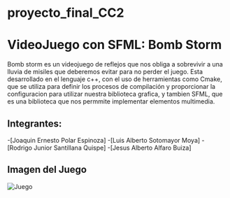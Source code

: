 # proyecto_final_CC2
# VideoJuego con SFML: Bomb Storm

Bomb storm es un videojuego de reflejos que nos obliga a sobrevivir a una lluvia de misiles que deberemos evitar para no perder el juego. Esta desarrollado en el lenguaje c++, con el uso de herramientas como Cmake, que se utiliza para definir los procesos de compilación y proporcionar la configuracion para utilizar nuestra biblioteca grafica, y tambien SFML, que es una biblioteca que nos permmite implementar elementos multimedia.

## Integrantes:

-[Joaquin Ernesto Polar Espinoza]
-[Luis Alberto Sotomayor Moya]
-[Rodrigo Junior Santillana Quispe]
-[Jesus Alberto Alfaro Buiza]
## Imagen del Juego

![Juego](https://media.discordapp.net/attachments/366006299864989699/1255948702686646292/juego1.png?ex=667efce1&is=667dab61&hm=e10b5cc26beb74292df582e7a94731a231ded4f15a5372b47731a0b617412c7a&=&format=webp&quality=lossless&width=788&height=628)



 
	
